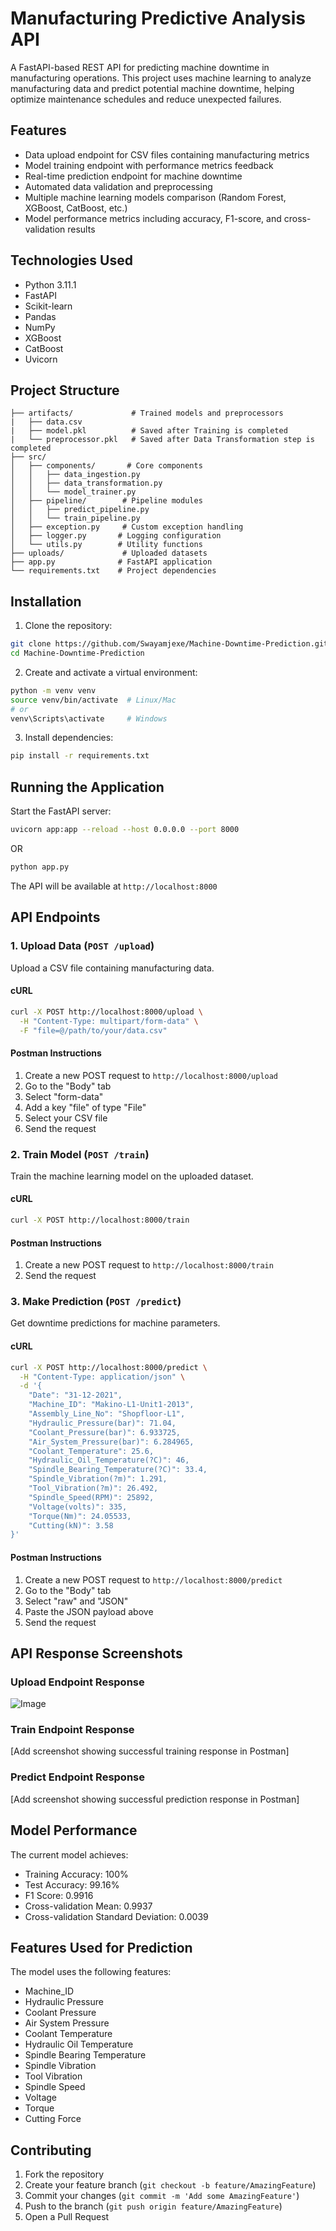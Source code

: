 # Manufacturing Predictive Analysis API

A FastAPI-based REST API for predicting machine downtime in manufacturing operations. This project uses machine learning to analyze manufacturing data and predict potential machine downtime, helping optimize maintenance schedules and reduce unexpected failures.

## Features

- Data upload endpoint for CSV files containing manufacturing metrics
- Model training endpoint with performance metrics feedback
- Real-time prediction endpoint for machine downtime
- Automated data validation and preprocessing
- Multiple machine learning models comparison (Random Forest, XGBoost, CatBoost, etc.)
- Model performance metrics including accuracy, F1-score, and cross-validation results

## Technologies Used

- Python 3.11.1
- FastAPI
- Scikit-learn
- Pandas
- NumPy
- XGBoost
- CatBoost
- Uvicorn

## Project Structure

```
├── artifacts/             # Trained models and preprocessors
|   ├── data.csv
|   ├── model.pkl          # Saved after Training is completed
|   └── preprocessor.pkl   # Saved after Data Transformation step is completed   
├── src/
│   ├── components/       # Core components
│   │   ├── data_ingestion.py
│   │   ├── data_transformation.py
│   │   └── model_trainer.py
│   ├── pipeline/        # Pipeline modules
│   │   ├── predict_pipeline.py
│   │   └── train_pipeline.py
│   ├── exception.py     # Custom exception handling
│   ├── logger.py       # Logging configuration
│   └── utils.py        # Utility functions
├── uploads/             # Uploaded datasets
├── app.py              # FastAPI application
└── requirements.txt    # Project dependencies
```

## Installation

1. Clone the repository:
```bash
git clone https://github.com/Swayamjexe/Machine-Downtime-Prediction.git
cd Machine-Downtime-Prediction
```

2. Create and activate a virtual environment:
```bash
python -m venv venv
source venv/bin/activate  # Linux/Mac
# or
venv\Scripts\activate     # Windows
```

3. Install dependencies:
```bash
pip install -r requirements.txt
```

## Running the Application

Start the FastAPI server:
```bash
uvicorn app:app --reload --host 0.0.0.0 --port 8000
```
OR
```bash
python app.py
```

The API will be available at `http://localhost:8000`

## API Endpoints

### 1. Upload Data (`POST /upload`)

Upload a CSV file containing manufacturing data.

#### cURL
```bash
curl -X POST http://localhost:8000/upload \
  -H "Content-Type: multipart/form-data" \
  -F "file=@/path/to/your/data.csv"
```

#### Postman Instructions
1. Create a new POST request to `http://localhost:8000/upload`
2. Go to the "Body" tab
3. Select "form-data"
4. Add a key "file" of type "File"
5. Select your CSV file
6. Send the request

### 2. Train Model (`POST /train`)

Train the machine learning model on the uploaded dataset.

#### cURL
```bash
curl -X POST http://localhost:8000/train
```

#### Postman Instructions
1. Create a new POST request to `http://localhost:8000/train`
2. Send the request

### 3. Make Prediction (`POST /predict`)

Get downtime predictions for machine parameters.

#### cURL
```bash
curl -X POST http://localhost:8000/predict \
  -H "Content-Type: application/json" \
  -d '{
    "Date": "31-12-2021",
    "Machine_ID": "Makino-L1-Unit1-2013",
    "Assembly_Line_No": "Shopfloor-L1",
    "Hydraulic_Pressure(bar)": 71.04,
    "Coolant_Pressure(bar)": 6.933725,
    "Air_System_Pressure(bar)": 6.284965,
    "Coolant_Temperature": 25.6,
    "Hydraulic_Oil_Temperature(?C)": 46,
    "Spindle_Bearing_Temperature(?C)": 33.4,
    "Spindle_Vibration(?m)": 1.291,
    "Tool_Vibration(?m)": 26.492,
    "Spindle_Speed(RPM)": 25892,
    "Voltage(volts)": 335,
    "Torque(Nm)": 24.05533,
    "Cutting(kN)": 3.58
}'
```

#### Postman Instructions
1. Create a new POST request to `http://localhost:8000/predict`
2. Go to the "Body" tab
3. Select "raw" and "JSON"
4. Paste the JSON payload above
5. Send the request

## API Response Screenshots

### Upload Endpoint Response
![Image](https://github.com/user-attachments/assets/1a382409-422a-4f44-a89c-97b19088f90b)

### Train Endpoint Response
[Add screenshot showing successful training response in Postman]

### Predict Endpoint Response
[Add screenshot showing successful prediction response in Postman]

## Model Performance

The current model achieves:
- Training Accuracy: 100%
- Test Accuracy: 99.16%
- F1 Score: 0.9916
- Cross-validation Mean: 0.9937
- Cross-validation Standard Deviation: 0.0039

## Features Used for Prediction

The model uses the following features:
- Machine_ID
- Hydraulic Pressure
- Coolant Pressure
- Air System Pressure
- Coolant Temperature
- Hydraulic Oil Temperature
- Spindle Bearing Temperature
- Spindle Vibration
- Tool Vibration
- Spindle Speed
- Voltage
- Torque
- Cutting Force

## Contributing

1. Fork the repository
2. Create your feature branch (`git checkout -b feature/AmazingFeature`)
3. Commit your changes (`git commit -m 'Add some AmazingFeature'`)
4. Push to the branch (`git push origin feature/AmazingFeature`)
5. Open a Pull Request
